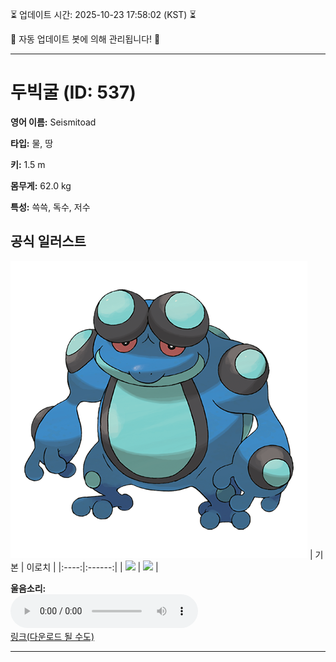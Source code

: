 
⏳ 업데이트 시간: 2025-10-23 17:58:02 (KST) ⏳

🤖 자동 업데이트 봇에 의해 관리됩니다! 🤖

---

# 두빅굴 (ID: 537)
**영어 이름:** Seismitoad

**타입:** 물, 땅

**키:** 1.5 m

**몸무게:** 62.0 kg

**특성:** 쓱쓱, 독수, 저수

## 공식 일러스트
![](https://raw.githubusercontent.com/PokeAPI/sprites/master/sprites/pokemon/other/official-artwork/537.png)
| 기본 | 이로치 |
|:----:|:------:|
| <img src="http://play.pokemonshowdown.com/sprites/ani/seismitoad.gif" width="200"> | <img src="http://play.pokemonshowdown.com/sprites/ani-shiny/seismitoad.gif" width="200"> |

**울음소리:**<br><audio controls src="https://raw.githubusercontent.com/PokeAPI/cries/main/cries/pokemon/latest/537.ogg"></audio><br> [링크(다운로드 될 수도)](https://raw.githubusercontent.com/PokeAPI/cries/main/cries/pokemon/latest/537.ogg)


---
